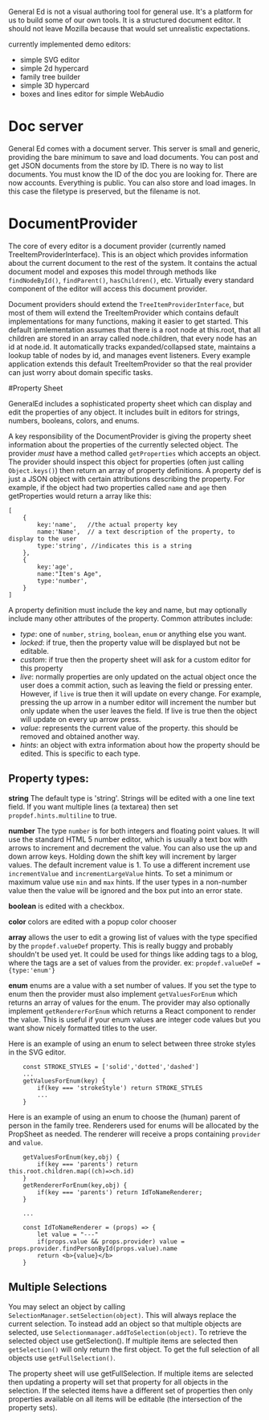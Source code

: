 
General Ed is not a visual authoring tool for general use. It's a platform for us to build
some of our own tools. It is a structured document editor. It should not leave Mozilla because
that would set unrealistic expectations.

currently implemented demo editors:
* simple SVG editor
* simple 2d hypercard
* family tree builder
* simple 3D hypercard
* boxes and lines editor for simple WebAudio



# Doc server

General Ed comes with a document server. This server is small and generic, providing
the bare minimum to save and load documents. You can post and get JSON documents from the
store by ID. There is no way to list documents. You must know the ID of the doc you are looking
for.  There are now accounts. Everything is public.  You can also store and load images. In this
case the filetype is preserved, but the filename is not.


# DocumentProvider

The core of every editor is a document provider (currently named TreeItemProviderInterface).
This is an object which provides information about the current document to the rest of the
system. It contains the actual document model and exposes this model through methods like
`findNodeById()`, `findParent()`, `hasChildren()`, etc.   Virtually every standard component of
the editor will access this document provider.

Document providers should extend the `TreeItemProviderInterface`, but most of them will
extend the TreeItemProvider which contains default implementations for many functions, making
it easier to get started.  This default ipmlementation assumes that there is a root 
node at this.root, that all children are stored in an array called node.children, that
every node has an id at node.id. It automatically tracks expanded/collapsed state, maintains
a lookup table of nodes by id, and manages event listeners. Every example application extends
this default TreeItemProvider so that the real provider can just worry about domain specific
tasks.



#Property Sheet

GeneralEd includes a sophisticated property sheet which can display and edit the properties of
any object. It includes built in editors for strings, numbers, booleans, colors, and enums.

A key responsibility of the DocumentProvider is giving the property sheet information about the
properties of the currently selected object. The provider *must* have a method called `getProperties`
which accepts an object. The provider should inspect this object for properties (often just calling
`Object.keys()`) then return an array of property definitions.  A property def is just a JSON
object with certain attributions describing the property.  For example, if the object had
two properties called `name` and `age` then getProperties would return a array like this:

```
[
    {
        key:'name',   //the actual property key
        name:'Name',  // a text description of the property, to display to the user
        type:'string', //indicates this is a string
    },
    {
        key:'age',
        name:"Item's Age",
        type:'number',
    }
]
```

A property definition must include the key and name, but may optionally include many other
attributes of the property.  Common attributes include:

* *type*:  one of `number`, `string`, `boolean`, `enum` or anything else you want.
* *locked*: if true, then the property value will be displayed but not be editable.
* *custom*: if true then the property sheet will ask for a custom editor for this property
* *live*: normally properties are only updated on the actual object once the user does a commit action,
such as leaving the field or pressing enter. However, if `live` is true then it will update on
every change. For example, pressing the up arrow in a number editor will increment the
number but only update when the user leaves the field. If live is true then the object
will update on every up arrow press.
* *value*: represents the current value of the property. this should be removed and obtained another way.
* *hints*: an object with extra information about how the property should be edited. This is specific to each type.


## Property types:

__string__ The default type is 'string'. Strings will be edited with a one line text field.
If you want multiple lines (a textarea) then set `propdef.hints.multiline` to true.

__number__ The type `number` is for both integers and floating point values.
It will use the standard HTML 5 number editor, which is usually a text
box with arrows to increment and decrement the value.  You can also use the
up and down arrow keys. Holding down the shift key will increment by larger values.
The default increment value is 1. To use a different increment use `incrementValue`
and `incrementLargeValue` hints.  To set a minimum or maximum value use `min` and `max` hints.
If the user types in a non-number value then the value will be ignored and the box
put into an error state.

__boolean__ is edited with a checkbox.

__color__ colors are edited with a popup color chooser

__array__  allows the user to edit a growing list of values with the type specified
by the `propdef.valueDef` property. This is really buggy and probably shouldn't be used yet. It could
be used for things like adding tags to a blog, where the tags are a set of values from the provider. ex:
`propdef.valueDef = {type:'enum'}`

__enum__  enums are a value with a set number of values.  If you set the type to enum then
the provider must also implement `getValuesForEnum` which returns an array of values for
the enum.  The provider may also optionally implement `getRendererForEnum` which
returns a React component to render the value. This is useful if your enum values are
integer code values but you want show nicely formatted titles to the user.

Here is an example of using an enum to select between three stroke styles in the SVG editor.

```
    const STROKE_STYLES = ['solid','dotted','dashed']
    ...
    getValuesForEnum(key) {
        if(key === 'strokeStyle') return STROKE_STYLES
        ...
    }
```


Here is an example of using an enum to choose the (human) parent of person
in the family tree. Renderers used for enums will be allocated by the PropSheet
as needed. The renderer will receive a props containing `provider` and `value`.


```
    getValuesForEnum(key,obj) {
        if(key === 'parents') return this.root.children.map((ch)=>ch.id)
    }
    getRendererForEnum(key,obj) {
        if(key === 'parents') return IdToNameRenderer;
    }

    ...

    const IdToNameRenderer = (props) => {
        let value = "---"
        if(props.value && props.provider) value = props.provider.findPersonById(props.value).name
        return <b>{value}</b>
    }
```


## Multiple Selections

You may select an object by calling `SelectionManager.setSelection(object)`. This will always
replace the current selection. To instead add an object so that multiple objects are selected, use
`Selectionmanager.addToSelection(object)`.  To retrieve the selected object use getSelection().
If multiple items are selected then `getSelection()` will only return the first object. To get the
full selection of all objects use `getFullSelection()`.

The property sheet will use getFullSelection. If multiple items are selected then updating a property
will set that property for all objects in the selection. If the selected items have a different set of
properties then only properties available on all items will be editable (the intersection of the property sets).





